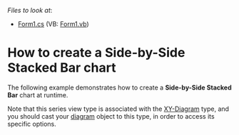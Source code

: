 <!-- default file list -->
*Files to look at*:

* [Form1.cs](./CS/SideBySideStackedBarChart/Form1.cs) (VB: [Form1.vb](./VB/SideBySideStackedBarChart/Form1.vb))
<!-- default file list end -->
# How to create a Side-by-Side Stacked Bar chart


<p>The following example demonstrates how to create a <strong>Side-by-Side Stacked Bar</strong> chart at runtime.</p><p>Note that this series view type is associated with the <a href="http://devexpress.com/Help/Content.aspx?help=XtraCharts&document=CustomDocument5908.htm">XY-Diagram</a> type, and you should cast your <a href="http://devexpress.com/Help/Content.aspx?help=XtraCharts&document=CustomDocument6017.htm">diagram</a> object to this type, in order to access its specific options.</p>

<br/>


